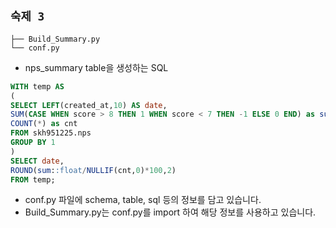 
## `숙제 3`
```
├── Build_Summary.py
└── conf.py
```
- nps_summary table을 생성하는 SQL
```sql
WITH temp AS 
(
SELECT LEFT(created_at,10) AS date, 
SUM(CASE WHEN score > 8 THEN 1 WHEN score < 7 THEN -1 ELSE 0 END) as sum,
COUNT(*) as cnt 
FROM skh951225.nps 
GROUP BY 1
)
SELECT date, 
ROUND(sum::float/NULLIF(cnt,0)*100,2) 
FROM temp;
```
- conf.py 파일에 schema, table, sql 등의 정보를 담고 있습니다.
- Build_Summary.py는 conf.py를 import 하여 해당 정보를 사용하고 있습니다.
